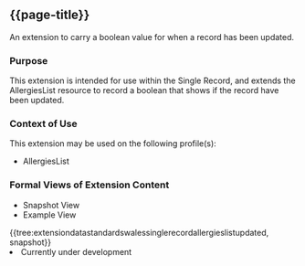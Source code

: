 <div class="warning"><span class="ImplementWarn"></span></div>

## {{page-title}}
An extension to carry a boolean value for when a record has been updated.

### Purpose
This extension is intended for use within the Single Record, and extends the AllergiesList resource to record a boolean that shows if the record have been updated.

### Context of Use
This extension may be used on the following profile(s):
* AllergiesList

### Formal Views of Extension Content
<div class="tab-wrap">
  <ul class="tab-head">
    <li class="tablink tab-active" onclick="openCity(this,'tabsnap')" data-target="tabsnap">
      Snapshot View
    </li>
    <li class="tablink" onclick="openCity(this,'tabeg')" data-target="tabeg">
      Example View
    </li>
  </ul>
  <div class="tab-main">
    <div id="tabsnap" class="tabcontent active">      
      {{tree:extensiondatastandardswalessinglerecordallergieslistupdated, snapshot}}
    </div>
    <div id="tabeg" class="tabcontent">
      <list>
         <li>Currently under development</li>
      </list>
    </div>
  </div>
</div>